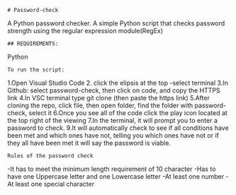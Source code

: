     # Password-check
A Python password checker.
A simple Python script that checks password strength using the regular expression module(RegEx)

    ## REQUIREMENTS:
Python

    To run the script:
1.Open Visual Studio Code
2. click the elipsis at the top
  -select terminal
3.In Github: select password-check, then click on code, and copy the HTTPS link
4.In VSC terminal type git clone (then paste the https link)
5.After cloning the repo, click file, then open folder, find the folder with password-check, select it
6.Once you see all of the code click the play icon located at the top right of the viewing
7.In the terminal, it will prompt you to enter a password to check.
9.It will automatically check to see if all conditions have been met and which ones have not, telling you which ones have not or if they all have been met it will say the password is viable.

    Rules of the password check  
-It has to meet the minimum length requirement of 10 character
-Has to have one Uppercase letter and one Lowercase letter
-At least one number
-At least one special character
